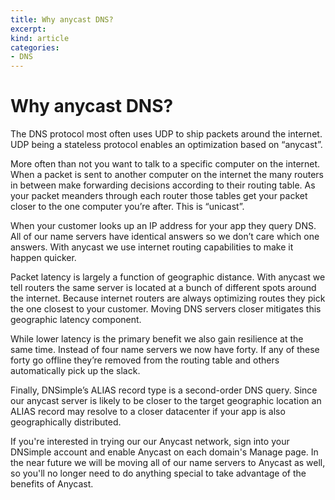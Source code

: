 ```yaml
---
title: Why anycast DNS?
excerpt: 
kind: article
categories:
- DNS
---
```


# Why anycast DNS?

The DNS protocol most often uses UDP to ship packets around the internet. UDP being a stateless protocol enables an optimization based on “anycast”.

More often than not you want to talk to a specific computer on the internet. When a packet is sent to another computer on the internet the many routers in between make forwarding decisions according to their routing table. As your packet meanders through each router those tables get your packet closer to the one computer you’re after. This is “unicast”.

When your customer looks up an IP address for your app they query DNS. All of our name servers have identical answers so we don’t care which one answers. With anycast we use internet routing capabilities to make it happen quicker.

Packet latency is largely a function of geographic distance. With anycast we tell routers the same server is located at a bunch of different spots around the internet. Because internet routers are always optimizing routes they pick the one closest to your customer. Moving DNS servers closer mitigates this geographic latency component.

While lower latency is the primary benefit we also gain resilience at the same time. Instead of four name servers we now have forty. If any of these forty go offline they’re removed from the routing table and others automatically pick up the slack.

Finally, DNSimple’s ALIAS record type is a second-order DNS query. Since our anycast server is likely to be closer to the target geographic location an ALIAS record may resolve to a closer datacenter if your app is also geographically distributed.

If you're interested in trying our our Anycast network, sign into your DNSimple account and enable Anycast on each domain's Manage page. In the near future we will be moving all of our name servers to Anycast as well, so you'll no longer need to do anything special to take advantage of the benefits of Anycast.
